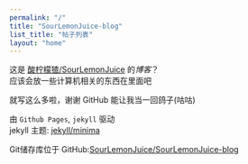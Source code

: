 ```yaml
---
permalink: "/"
title: "SourLemonJuice-blog"
list_title: "帖子列表"
layout: "home"
---
```


这是 [酸柠檬猹/SourLemonJuice](https://github.com/SourLemonJuice) 的*博客*？\
应该会放一些计算机相关的东西在里面吧

就写这么多啦，谢谢 GitHub 能让我当一回鸽子(咕咕)

由 `Github Pages`, `jekyll` 驱动\
jekyll 主题: [jekyll/minima](https://github.com/jekyll/minima)

Git储存库位于 GitHub:[SourLemonJuice/SourLemonJuice-blog](https://github.com/SourLemonJuice/SourLemonJuice-blog)
